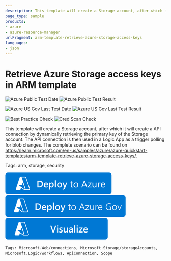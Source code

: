 ```yaml
---
description: This template will create a Storage account, after which it will create a API connection by dynamically retrieving the primary key of the Storage account. The API connection is then used in a Logic App as a trigger polling for blob changes. The complete scenario can be found on https://learn.microsoft.com/samples/azure/azure-quickstart-templates/arm-template-retrieve-azure-storage-access-keys/
page_type: sample
products:
- azure
- azure-resource-manager
urlFragment: arm-template-retrieve-azure-storage-access-keys
languages:
- json
---
```

# Retrieve Azure Storage access keys in ARM template

![Azure Public Test Date](https://azurequickstartsservice.blob.core.windows.net/badges/demos/arm-template-retrieve-azure-storage-access-keys/PublicLastTestDate.svg)
![Azure Public Test Result](https://azurequickstartsservice.blob.core.windows.net/badges/demos/arm-template-retrieve-azure-storage-access-keys/PublicDeployment.svg)

![Azure US Gov Last Test Date](https://azurequickstartsservice.blob.core.windows.net/badges/demos/arm-template-retrieve-azure-storage-access-keys/FairfaxLastTestDate.svg)
![Azure US Gov Last Test Result](https://azurequickstartsservice.blob.core.windows.net/badges/demos/arm-template-retrieve-azure-storage-access-keys/FairfaxDeployment.svg)

![Best Practice Check](https://azurequickstartsservice.blob.core.windows.net/badges/demos/arm-template-retrieve-azure-storage-access-keys/BestPracticeResult.svg)
![Cred Scan Check](https://azurequickstartsservice.blob.core.windows.net/badges/demos/arm-template-retrieve-azure-storage-access-keys/CredScanResult.svg)

This template will create a Storage account, after which it will create a API connection by dynamically retrieving the primary key of the Storage account. The API connection is then used in a Logic App as a trigger polling for blob changes. The complete scenario can be found on https://learn.microsoft.com/en-us/samples/azure/azure-quickstart-templates/arm-template-retrieve-azure-storage-access-keys/.

Tags: arm, storage, security

[![Deploy To Azure](https://raw.githubusercontent.com/Azure/azure-quickstart-templates/master/1-CONTRIBUTION-GUIDE/images/deploytoazure.svg?sanitize=true)](https://portal.azure.com/#create/Microsoft.Template/uri/https%3A%2F%2Fraw.githubusercontent.com%2FAzure%2Fazure-quickstart-templates%2Fmaster%2Fdemos%2Farm-template-retrieve-azure-storage-access-keys%2Fazuredeploy.json)
[![Deploy To Azure US Gov](https://raw.githubusercontent.com/Azure/azure-quickstart-templates/master/1-CONTRIBUTION-GUIDE/images/deploytoazuregov.svg?sanitize=true)](https://portal.azure.us/#create/Microsoft.Template/uri/https%3A%2F%2Fraw.githubusercontent.com%2FAzure%2Fazure-quickstart-templates%2Fmaster%2Fdemos%2Farm-template-retrieve-azure-storage-access-keys%2Fazuredeploy.json)
[![Visualize](https://raw.githubusercontent.com/Azure/azure-quickstart-templates/master/1-CONTRIBUTION-GUIDE/images/visualizebutton.svg?sanitize=true)](http://armviz.io/#/?load=https%3A%2F%2Fraw.githubusercontent.com%2FAzure%2Fazure-quickstart-templates%2Fmaster%2Fdemos%2Farm-template-retrieve-azure-storage-access-keys%2Fazuredeploy.json)

`Tags: Microsoft.Web/connections, Microsoft.Storage/storageAccounts, Microsoft.Logic/workflows, ApiConnection, Scope`
